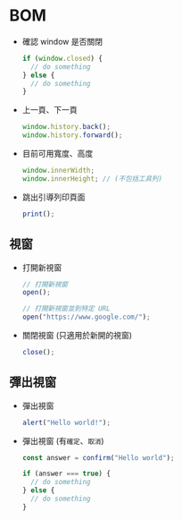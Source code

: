 # BOM

- 確認 window 是否關閉

  ```jsx
  if (window.closed) {
    // do something
  } else {
    // do something
  }
  ```

- 上一頁、下一頁

  ```jsx
  window.history.back();
  window.history.forward();
  ```

- 目前可用寬度、高度

  ```jsx
  window.innerWidth;
  window.innerHeight; // (不包括工具列)
  ```

- 跳出引導列印頁面

  ```jsx
  print();
  ```

## 視窗

- 打開新視窗

  ```jsx
  // 打開新視窗
  open();

  // 打開新視窗並到特定 URL
  open("https://www.google.com/");
  ```

- 關閉視窗 (只適用於新開的視窗)

  ```jsx
  close();
  ```

## 彈出視窗

- 彈出視窗

  ```jsx
  alert("Hello world!");
  ```

- 彈出視窗 (有`確定`、`取消`)

  ```jsx
  const answer = confirm("Hello world");

  if (answer === true) {
    // do something
  } else {
    // do something
  }
  ```
